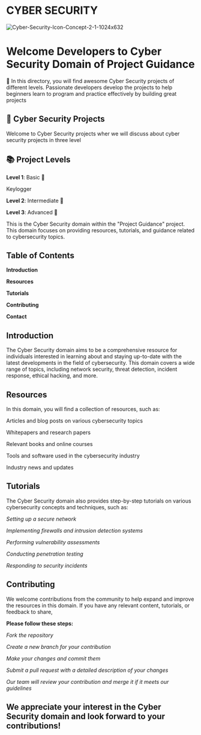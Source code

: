 # CYBER SECURITY
![Cyber-Security-Icon-Concept-2-1-1024x632](https://github.com/user-attachments/assets/7c04df9e-fa77-4130-9048-9e1b2bac7775)

# Welcome Developers to Cyber Security Domain of Project Guidance

🏰 In this directory, you will find awesome Cyber Security projects of different levels. Passionate developers develop the projects to help beginners learn to program and practice effectively by building great projects

## 🤖 Cyber Security Projects

Welcome to Cyber Security projects wher we will discuss about cyber security projects in three level

## 📚 Project Levels

**Level 1**: Basic 🚀

Keylogger

**Level 2**: Intermediate 🚀


**Level 3**: Advanced 🚀

This is the Cyber Security domain within the "Project Guidance" project. This domain focuses on providing resources, tutorials, and guidance related to cybersecurity topics.

## Table of Contents

**Introduction**

**Resources**

**Tutorials**

**Contributing**

**Contact**

## Introduction

The Cyber Security domain aims to be a comprehensive resource for individuals interested in learning about and staying up-to-date with the latest developments in the field of cybersecurity. This domain covers a wide range of topics, including network security, threat detection, incident response, ethical hacking, and more.

 ## Resources
 
In this domain, you will find a collection of resources, such as:

Articles and blog posts on various cybersecurity topics

Whitepapers and research papers

Relevant books and online courses

Tools and software used in the cybersecurity industry

Industry news and updates

## Tutorials

The Cyber Security domain also provides step-by-step tutorials on various cybersecurity concepts and techniques, such as:

*Setting up a secure network*

*Implementing firewalls and intrusion detection systems*

*Performing vulnerability assessments*

*Conducting penetration testing*

*Responding to security incidents*

## Contributing

We welcome contributions from the community to help expand and improve the resources in this domain. If you have any relevant content, tutorials, or feedback to share,

**Please follow these steps:**

*Fork the repository*

*Create a new branch for your contribution*

*Make your changes and commit them*

*Submit a pull request with a detailed description of your changes*

*Our team will review your contribution and merge it if it meets our guidelines*

## We appreciate your interest in the Cyber Security domain and look forward to your contributions!

